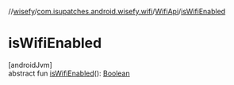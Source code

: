 //[wisefy](../../../index.md)/[com.isupatches.android.wisefy.wifi](../index.md)/[WifiApi](index.md)/[isWifiEnabled](is-wifi-enabled.md)

# isWifiEnabled

[androidJvm]\
abstract fun [isWifiEnabled](is-wifi-enabled.md)(): [Boolean](https://kotlinlang.org/api/latest/jvm/stdlib/kotlin/-boolean/index.html)

